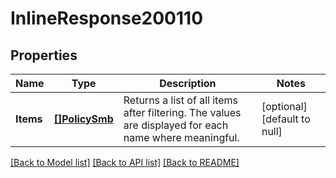 # InlineResponse200110

## Properties
Name | Type | Description | Notes
------------ | ------------- | ------------- | -------------
**Items** | [**[]PolicySmb**](PolicySmb.md) | Returns a list of all items after filtering. The values are displayed for each name where meaningful. | [optional] [default to null]

[[Back to Model list]](../README.md#documentation-for-models) [[Back to API list]](../README.md#documentation-for-api-endpoints) [[Back to README]](../README.md)

